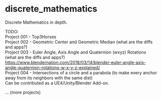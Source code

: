 # discrete_mathematics
Discrete Mathematics in depth.<br>

TODO:<br>
Project 001 - Top3Horses<br>
Project 002 - Geometric Center and Geometric Median (what are the diffs and apps?)<br>
Project 003 - Euler Angle, Axis Angle and Quaternion (wxyz) Rotations (what are the diffs and apps?)<br>
&#x9;https://www.blendernation.com/2018/03/14/blender-euler-angle-axis-angle-quaternion-rotations-w-x-y-z-explained/<br>
Project 004 - Intersections of a circle and a parabola (to make every anchor away from its neighbors with the same dist)<br>
  Can be contributed as a UE4/Unity/Blender Add-on.

... (more projects)
